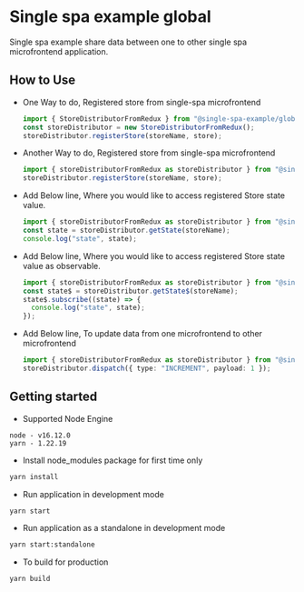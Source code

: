 # Single spa example global

Single spa example share data between one to other single spa microfrontend application.

## How to Use

- One Way to do, Registered store from single-spa microfrontend

  ```ts
  import { StoreDistributorFromRedux } from "@single-spa-example/global";
  const storeDistributor = new StoreDistributorFromRedux();
  storeDistributor.registerStore(storeName, store);
  ```

- Another Way to do, Registered store from single-spa microfrontend

  ```ts
  import { storeDistributorFromRedux as storeDistributor } from "@single-spa-example/global";
  storeDistributor.registerStore(storeName, store);
  ```

- Add Below line, Where you would like to access registered Store state value.

  ```ts
  import { storeDistributorFromRedux as storeDistributor } from "@single-spa-example/global";
  const state = storeDistributor.getState(storeName);
  console.log("state", state);
  ```

- Add Below line, Where you would like to access registered Store state value as observable.

  ```ts
  import { storeDistributorFromRedux as storeDistributor } from "@single-spa-example/global";
  const state$ = storeDistributor.getState$(storeName);
  state$.subscribe((state) => {
    console.log("state", state);
  });
  ```

- Add Below line, To update data from one microfrontend to other microfrontend
  ```ts
  import { storeDistributorFromRedux as storeDistributor } from "@single-spa-example/global";
  storeDistributor.dispatch({ type: "INCREMENT", payload: 1 });
  ```

## Getting started

- Supported Node Engine

```
node - v16.12.0
yarn - 1.22.19
```

- Install node_modules package for first time only

```sh
yarn install
```

- Run application in development mode

```sh
yarn start
```

- Run application as a standalone in development mode

```sh
yarn start:standalone
```

- To build for production

```sh
yarn build
```
